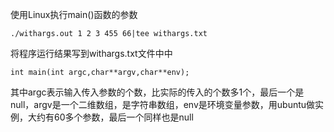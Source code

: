 使用Linux执行main()函数的参数

`./withargs.out 1 2 3 455 66|tee withargs.txt`

将程序运行结果写到withargs.txt文件中中

`int main(int argc,char**argv,char**env);`

其中argc表示输入传入参数的个数，比实际的传入的个数多1个，最后一个是null，argv是一个二维数组，是字符串数组，env是环境变量参数，用ubuntu做实例，大约有60多个参数，最后一个同样也是null